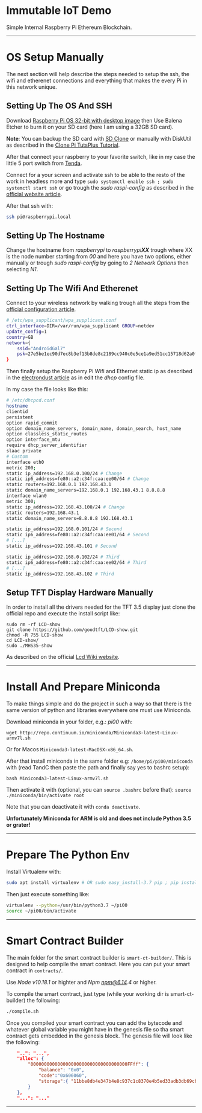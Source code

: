 # Immutable IoT Demo

Simple Internal Raspberry Pi Ethereum Blockchain.

---

# OS Setup Manually

The next section will help describe the steps needed to setup the ssh, the wifi and etherenet connections and everything that makes the every Pi in this network unique.

## Setting Up The OS And SSH

Download [Raspberry Pi OS 32-bit with desktop image](https://www.raspberrypi.org/downloads/raspberry-pi-os/) then Use Balena Etcher to burn it on your SD card (here I am using a 32GB SD card).

**Note**: You can backup the SD card with [SD Clone](https://twocanoes.com/products/mac/sd-clone/) or manually with DiskUtil as described in the [Clone Pi TutsPlus Tutorial](https://computers.tutsplus.com/articles/how-to-clone-raspberry-pi-sd-cards-using-the-command-line-in-os-x--mac-59911).

After that connect your raspberry to your favorite switch, like in my case the little 5 port switch from [Tenda](https://tendacn.com/en/product/SG105.html).

Connect for a your screen and activate ssh to be able to the resto of the work in headless more and type `sudo systemctl enable ssh
; sudo systemctl start ssh` or go trough the _sudo raspi-config_ as described in the [official website article](https://www.raspberrypi.org/documentation/remote-access/ssh/).

After that ssh with:

```sh
ssh pi@raspberrypi.local
```

## Setting Up The Hostname

Change the hostname from _raspberrypi_ to _raspberrypi**XX**_ trough where XX is the node number starting from _00_ and here you have two options, either manually or trough _sudo raspi-config_ by going to _2 Network Options_ then selecting _N1_.

## Setting Up The Wifi And Etherenet

Connect to your wireless network by walking trough all the steps from the [official configuration article](https://www.raspberrypi.org/documentation/configuration/wireless/wireless-cli.md).

```bash
# /etc/wpa_supplicant/wpa_supplicant.conf
ctrl_interface=DIR=/var/run/wpa_supplicant GROUP=netdev
update_config=1
country=GB
network={
    ssid="AndroidGal7"
    psk=27e5be1ec90d7ec8b3ef13b8de8c2189cc940c0e5ce1a9ed51cc15718d62a0f8
}
```

Then finally setup the Raspberry Pi Wifi and Ethernet static ip as described in the [electrondust article](https://electrondust.com/2017/11/25/setting-raspberry-pi-wifi-static-ip-raspbian-stretch-lite/) as in edit the _dhcp_ config file.

In my case the file looks like this:


```sh
# /etc/dhcpcd.conf
hostname
clientid
persistent
option rapid_commit
option domain_name_servers, domain_name, domain_search, host_name
option classless_static_routes
option interface_mtu
require dhcp_server_identifier
slaac private
# Custom
interface eth0
metric 200;
static ip_address=192.168.0.100/24 # Change
static ip6_address=fe80::a2:c34f:caa:ee00/64 # Change
static routers=192.168.0.1 192.168.43.1
static domain_name_servers=192.168.0.1 192.168.43.1 8.8.8.8
interface wlan0
metric 300;
static ip_address=192.168.43.100/24 # Change
static routers=192.168.43.1
static domain_name_servers=8.8.8.8 192.168.43.1
```

```sh
static ip_address=192.168.0.101/24 # Second
static ip6_address=fe80::a2:c34f:caa:ee01/64 # Second
# [...]
static ip_address=192.168.43.101 # Second
```

```sh
static ip_address=192.168.0.102/24 # Third
static ip6_address=fe80::a2:c34f:caa:ee02/64 # Third
# [...]
static ip_address=192.168.43.102 # Third
```

## Setup TFT Display Hardware Manually

In order to install all the drivers needed for the TFT 3.5 display just clone the official repo and execute the install script like:

```ah
sudo rm -rf LCD-show
git clone https://github.com/goodtft/LCD-show.git
chmod -R 755 LCD-show
cd LCD-show/
sudo ./MHS35-show
```

As described on the official [Lcd Wiki website](http://www.lcdwiki.com/MHS-3.5inch_RPi_Display).

---

# Install And Prepare Miniconda

To make things simple and do the project in such a way so that there is the same version of python and libraries everywhere one must use Miniconda.

Download miniconda in your folder, e.g.: _pi00_ with:

`wget http://repo.continuum.io/miniconda/Miniconda3-latest-Linux-armv7l.sh`

Or for Macos `Miniconda3-latest-MacOSX-x86_64.sh`.

After that install miniconda in the same folder e.g: `/home/pi/pi00/miniconda` with (read TandC then paste the path and finally say yes to bashrc setup):

`bash Miniconda3-latest-Linux-armv7l.sh`

Then activate it with (optional, you can `source .bashrc` before that): `source ./miniconda/bin/activate root`

Note that you can deactivate it with `conda deactivate`.

**Unfortunately Miniconda for ARM is old and does not include Python 3.5 or grater!**

---

# Prepare The Python Env

Install Virtualenv with:

```sh
sudo apt install virtualenv # OR sudo easy_install-3.7 pip ; pip install virtualenv
```

Then just execute something like:

```sh
virtualenv --python=/usr/bin/python3.7 ~/pi00
source ~/pi00/bin/activate
```

---

# Smart Contract Builder

The main folder for the smart contract builder is `smart-ct-builder/`. This is designed to help compile the smart contract. Here you can put your smart contract in `contracts/`.

Use _Node v10.18.1_ or highter and _Npm npm@6.14.4_ or higher.

To compile the smart contract, just type (while your working dir is smart-ct-builder) the following:

```sh
./compile.sh
```

Once you compiled your smart contract you can add the bytecode and whatever global variable you might have in the genesis file so tha smart contract gets embedded in the genesis block. The genesis file will look like the following:

```json
    "..": "...",
    "alloc": {
        "000000000000000000000000000000000000FFff": {
            "balance": "0x0",
            "code":"0x606060",
            "storage":{ "11bbe8db4e347b4e8c937c1c8370e4b5ed33adb3db69cbdb7a38e1e50b1b82fa":"1234ff" }
        }
    },
    "...": "..."
```

---
